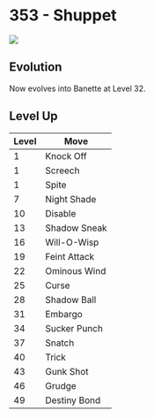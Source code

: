 # 353 - Shuppet
![][353]

## Evolution
Now evolves into Banette at Level 32.

## Level Up

Level | Move
---   | ---
  1   | Knock Off
  1   | Screech
  1   | Spite
  7   | Night Shade
 10   | Disable
 13   | Shadow Sneak
 16   | Will-O-Wisp
 19   | Feint Attack
 22   | Ominous Wind
 25   | Curse
 28   | Shadow Ball
 31   | Embargo
 34   | Sucker Punch
 37   | Snatch
 40   | Trick
 43   | Gunk Shot
 46   | Grudge
 49   | Destiny Bond



[353]: ../img/pokemon/353.png

